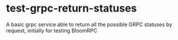 # test-grpc-return-statuses
A basic grpc service able to return all the possible GRPC statuses by request, initially for testing BloomRPC
